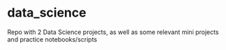 # data_science
Repo with 2 Data Science projects, as well as some relevant mini projects and practice notebooks/scripts
